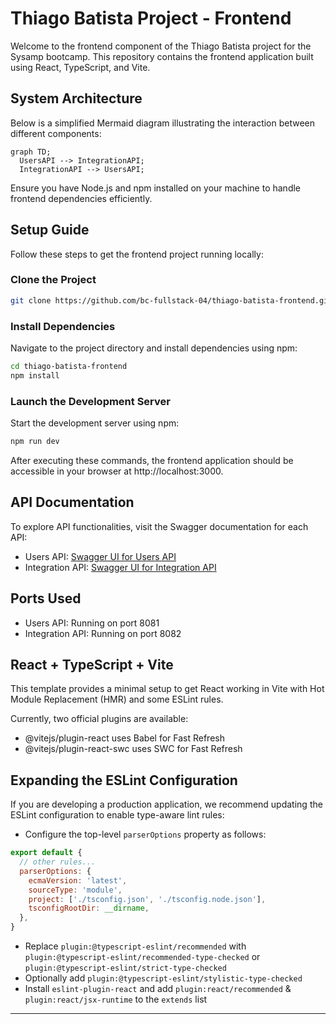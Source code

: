 # Thiago Batista Project - Frontend

Welcome to the frontend component of the Thiago Batista project for the Sysamp bootcamp. This repository contains the frontend application built using React, TypeScript, and Vite.

## System Architecture

Below is a simplified Mermaid diagram illustrating the interaction between different components:

```mermaid
graph TD;
  UsersAPI --> IntegrationAPI;
  IntegrationAPI --> UsersAPI;
```

Ensure you have Node.js and npm installed on your machine to handle frontend dependencies efficiently.

## Setup Guide

Follow these steps to get the frontend project running locally:

### Clone the Project

```bash
git clone https://github.com/bc-fullstack-04/thiago-batista-frontend.git
```

### Install Dependencies

Navigate to the project directory and install dependencies using npm:

```bash
cd thiago-batista-frontend
npm install
```

### Launch the Development Server

Start the development server using npm:

```bash
npm run dev
```

After executing these commands, the frontend application should be accessible in your browser at http://localhost:3000.

## API Documentation

To explore API functionalities, visit the Swagger documentation for each API:

- Users API: [Swagger UI for Users API](http://localhost:8081/swagger)
- Integration API: [Swagger UI for Integration API](http://localhost:8082/swagger)

## Ports Used

- Users API: Running on port 8081
- Integration API: Running on port 8082

## React + TypeScript + Vite

This template provides a minimal setup to get React working in Vite with Hot Module Replacement (HMR) and some ESLint rules.

Currently, two official plugins are available:

- @vitejs/plugin-react uses Babel for Fast Refresh
- @vitejs/plugin-react-swc uses SWC for Fast Refresh

## Expanding the ESLint Configuration

If you are developing a production application, we recommend updating the ESLint configuration to enable type-aware lint rules:

- Configure the top-level `parserOptions` property as follows:

```javascript
export default {
  // other rules...
  parserOptions: {
    ecmaVersion: 'latest',
    sourceType: 'module',
    project: ['./tsconfig.json', './tsconfig.node.json'],
    tsconfigRootDir: __dirname,
  },
}
```

- Replace `plugin:@typescript-eslint/recommended` with `plugin:@typescript-eslint/recommended-type-checked` or `plugin:@typescript-eslint/strict-type-checked`
- Optionally add `plugin:@typescript-eslint/stylistic-type-checked`
- Install `eslint-plugin-react` and add `plugin:react/recommended` & `plugin:react/jsx-runtime` to the `extends` list

---
